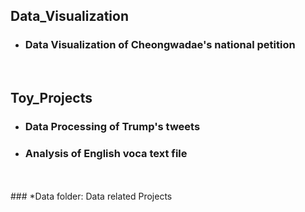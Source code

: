 ## Data_Visualization

- ### Data Visualization of Cheongwadae's national petition

<br>

## Toy_Projects

- ### Data Processing of Trump's tweets
- ### Analysis of English voca text file

<br>
<br>
### *Data folder: Data related Projects
